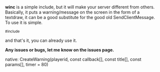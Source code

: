 **winc** is a simple include, but it will make your server different from others. Basically, it puts a warning/message on the screen in the form of a textdraw, it can be a good substitute for the good old SendClientMessage. To use it is simple.

<sub>#include <winc></sub>

and that's it, you can already use it.

__Any issues or bugs, let me know on the issues page.__

native: CreateWarning(playerid, const callback[], const title[], const params[], timer = 80)

